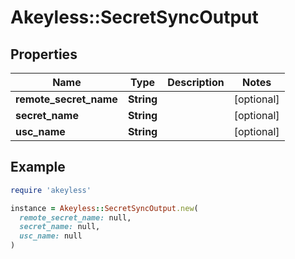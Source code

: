 # Akeyless::SecretSyncOutput

## Properties

| Name | Type | Description | Notes |
| ---- | ---- | ----------- | ----- |
| **remote_secret_name** | **String** |  | [optional] |
| **secret_name** | **String** |  | [optional] |
| **usc_name** | **String** |  | [optional] |

## Example

```ruby
require 'akeyless'

instance = Akeyless::SecretSyncOutput.new(
  remote_secret_name: null,
  secret_name: null,
  usc_name: null
)
```

